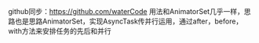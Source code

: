 github同步：https://github.com/waterCode
用法和AnimatorSet几乎一样，思路也是思路AnimatorSet，实现AsyncTask传并行运用，通过after，before，with方法来安排任务的先后和并行